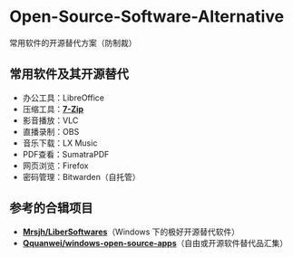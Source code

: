 # Open-Source-Software-Alternative

常用软件的开源替代方案（防制裁）

## 常用软件及其开源替代

- 办公工具：LibreOffice
- 压缩工具：[**7-Zip**](https://www.7-zip.org/)
- 影音播放：VLC
- 直播录制：OBS
- 音乐下载：LX Music
- PDF查看：SumatraPDF
- 网页浏览：Firefox
- 密码管理：Bitwarden（自托管）

## 参考的合辑项目

- [**Mrsjh/LiberSoftwares**](https://github.com/Mrsjh/LiberSoftwares)（Windows 下的极好开源替代软件）
- [**Qquanwei/windows-open-source-apps**](https://github.com/Qquanwei/windows-open-source-apps)（自由或开源软件替代品汇集）
